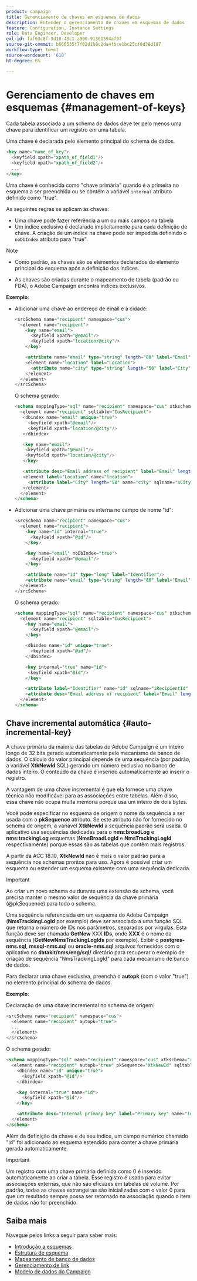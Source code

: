 ```yaml
---
product: campaign
title: Gerenciamento de chaves em esquemas de dados
description: Entender o gerenciamento de chaves em esquemas de dados
feature: Configuration, Instance Settings
role: Data Engineer, Developer
exl-id: faf63c8f-9d10-43c1-a990-91361594af9f
source-git-commit: b666535f7f82d1b8c2da4fbce1bc25cf8d39d187
workflow-type: tm+mt
source-wordcount: '618'
ht-degree: 6%

---
```


# Gerenciamento de chaves em esquemas {#management-of-keys}

Cada tabela associada a um schema de dados deve ter pelo menos uma chave para identificar um registro em uma tabela.

Uma chave é declarada pelo elemento principal do schema de dados.

```sql
<key name="name_of_key">
  <keyfield xpath="xpath_of_field1"/>
  <keyfield xpath="xpath_of_field2"/>
  ...
</key>
```

Uma chave é conhecida como &quot;chave primária&quot; quando é a primeira no esquema a ser preenchida ou se contém a variável `internal` atributo definido como &quot;true&quot;.

As seguintes regras se aplicam às chaves:

* Uma chave pode fazer referência a um ou mais campos na tabela
* Um índice exclusivo é declarado implicitamente para cada definição de chave. A criação de um índice na chave pode ser impedida definindo o `noDbIndex` atributo para &quot;true&quot;.

>[!NOTE]
>
>* Como padrão, as chaves são os elementos declarados do elemento principal do esquema após a definição dos índices.
>
>* As chaves são criadas durante o mapeamento de tabela (padrão ou FDA), o Adobe Campaign encontra índices exclusivos.

**Exemplo**:

* Adicionar uma chave ao endereço de email e à cidade:

  ```sql
  <srcSchema name="recipient" namespace="cus">
    <element name="recipient">
      <key name="email">
        <keyfield xpath="@email"/> 
        <keyfield xpath="location/@city"/> 
      </key>
  
      <attribute name="email" type="string" length="80" label="Email" desc="Email address of recipient"/>
      <element name="location" label="Location">
        <attribute name="city" type="string" length="50" label="City" userEnum="city"/>
      </element>
    </element>
  </srcSchema>
  ```

  O schema gerado:

  ```sql
  <schema mappingType="sql" name="recipient" namespace="cus" xtkschema="xtk:schema">  
    <element name="recipient" sqltable="CusRecipient">    
     <dbindex name="email" unique="true">      
       <keyfield xpath="@email"/>      
       <keyfield xpath="location/@city"/>    
     </dbindex>    
  
     <key name="email">      
      <keyfield xpath="@email"/>      
      <keyfield xpath="location/@city"/>    
     </key>    
  
     <attribute desc="Email address of recipient" label="Email" length="80" name="email" sqlname="sEmail" type="string"/>    
     <element label="Location" name="location">      
       <attribute label="City" length="50" name="city" sqlname="sCity" type="string" userEnum="city"/>    
     </element>  
    </element>
  </schema>
  ```

* Adicionar uma chave primária ou interna no campo de nome &quot;id&quot;:

  ```sql
  <srcSchema name="recipient" namespace="cus">
    <element name="recipient">
      <key name="id" internal="true">
        <keyfield xpath="@id"/> 
      </key>
  
      <key name="email" noDbIndex="true">
        <keyfield xpath="@email"/> 
      </key>
  
      <attribute name="id" type="long" label="Identifier"/>
      <attribute name="email" type="string" length="80" label="Email" desc="Email address of recipient"/>
    </element>
  </srcSchema>
  ```

  O schema gerado:

  ```sql
  <schema mappingType="sql" name="recipient" namespace="cus" xtkschema="xtk:schema">  
    <element name="recipient" sqltable="CusRecipient">    
      <key name="email">      
        <keyfield xpath="@email"/>    
      </key>    
  
      <dbindex name="id" unique="true">      
        <keyfield xpath="@id"/>    
      </dbindex>    
  
      <key internal="true" name="id">      
       <keyfield xpath="@id"/>    
      </key>    
  
      <attribute label="Identifier" name="id" sqlname="iRecipientId" type="long"/>    
      <attribute desc="Email address of recipient" label="Email" length="80" name="email" sqlname="sEmail" type="string"/>  
    </element>
  </schema>
  ```

## Chave incremental automática {#auto-incremental-key}

A chave primária da maioria das tabelas do Adobe Campaign é um inteiro longo de 32 bits gerado automaticamente pelo mecanismo de banco de dados. O cálculo do valor principal depende de uma sequência (por padrão, a variável **XtkNewId** SQL) gerando um número exclusivo no banco de dados inteiro. O conteúdo da chave é inserido automaticamente ao inserir o registro.

A vantagem de uma chave incremental é que ela fornece uma chave técnica não modificável para as associações entre tabelas. Além disso, essa chave não ocupa muita memória porque usa um inteiro de dois bytes.

Você pode especificar no esquema de origem o nome da sequência a ser usada com o **pkSequence** atributo. Se este atributo não for fornecido no schema de origem, a variável **XtkNewId** a sequência padrão será usada. O aplicativo usa sequências dedicadas para o **nms:broadLog** e **nms:trackingLog** esquemas (**NmsBroadLogId** e **NmsTrackingLogId** respectivamente) porque essas são as tabelas que contêm mais registros.

A partir da ACC 18.10, **XtkNewId** não é mais o valor padrão para a sequência nos schemas prontos para uso. Agora é possível criar um esquema ou estender um esquema existente com uma sequência dedicada.

>[!IMPORTANT]
>
>Ao criar um novo schema ou durante uma extensão de schema, você precisa manter o mesmo valor de sequência da chave primária (@pkSequence) para todo o schema.

Uma sequência referenciada em um esquema do Adobe Campaign (**NmsTrackingLogId** por exemplo) deve ser associado a uma função SQL que retorna o número de IDs nos parâmetros, separados por vírgulas. Esta função deve ser chamada **GetNew** XXX **IDs**, onde **XXX** é o nome da sequência (**GetNewNmsTrackingLogIds** por exemplo). Exibir o **postgres-nms.sql**, **mssql-nms.sql** ou **oracle-nms.sql** arquivos fornecidos com o aplicativo no **datakit/nms/eng/sql/** diretório para recuperar o exemplo de criação de sequência &quot;NmsTrackingLogId&quot; para cada mecanismo de banco de dados.

Para declarar uma chave exclusiva, preencha o **autopk** (com o valor &quot;true&quot;) no elemento principal do schema de dados.

**Exemplo**:

Declaração de uma chave incremental no schema de origem:

```sql
<srcSchema name="recipient" namespace="cus">
  <element name="recipient" autopk="true">
  ...
  </element>
</srcSchema>
```

O schema gerado:

```sql
<schema mappingType="sql" name="recipient" namespace="cus" xtkschema="xtk:schema">  
  <element name="recipient" autopk="true" pkSequence="XtkNewId" sqltable="CusRecipient"> 
    <dbindex name="id" unique="true">
      <keyfield xpath="@id"/>
    </dbindex>

    <key internal="true" name="id">
      <keyfield xpath="@id"/>
    </key>

    <attribute desc="Internal primary key" label="Primary key" name="id" sqlname="iRecipientId" type="long"/>
  </element>
</schema>
```

Além da definição da chave e de seu índice, um campo numérico chamado &quot;id&quot; foi adicionado ao esquema estendido para conter a chave primária gerada automaticamente.

>[!IMPORTANT]
>
>Um registro com uma chave primária definida como 0 é inserido automaticamente ao criar a tabela. Esse registro é usado para evitar associações externas, que não são eficazes em tabelas de volume. Por padrão, todas as chaves estrangeiras são inicializadas com o valor 0 para que um resultado sempre possa ser retornado na associação quando o item de dados não for preenchido.


## Saiba mais

Navegue pelos links a seguir para saber mais:

* [Introdução a esquemas](about-schema-reference.md)
* [Estrutura de esquema](schema-structure.md)
* [Mapeamento de banco de dados](database-mapping.md)
* [Gerenciamento de link](database-links.md)
* [Modelo de dados do Campaign](about-data-model.md)
